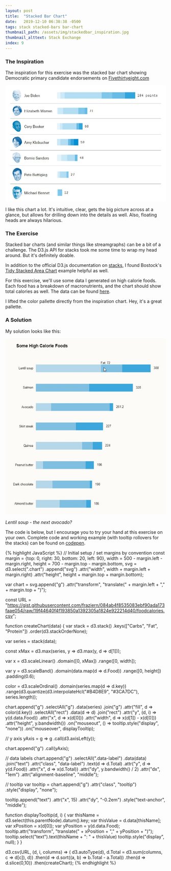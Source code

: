 ```yaml
---
layout: post
title:  "Stacked Bar Chart"
date:   2019-12-10 06:38:38 -0500
tags: stack stacked-bars bar-chart
thumbnail_path: /assets/img/stackedbar_inspiration.jpg
thumbnail_alttext: Stack Exchange
index: 9
---
```

### The Inspiration

The inspiration for this exercise was the stacked bar chart showing Democratic primary candidate endorsements on [Fivethirtyeight.com](https://projects.fivethirtyeight.com/2020-endorsements/democratic-primary/)

![Stacked Bar Chart Inspiration](/assets/img/stackedbar_inspiration.jpg)

I like this chart a lot. It's intuitive, clear, gets the big picture across at a glance, but allows for drilling down into the details as well. Also, floating heads are always hilarious.

### The Exercise

Stacked bar charts (and similar things like streamgraphs) can be a bit of a challenge. The D3.js API for stacks took me some time to wrap my head around. But it's definitely doable.

In addition to the official D3.js documentation on [stacks](https://github.com/d3/d3-shape#stacks), I found Bostock's [Tidy Stacked Area Chart](https://observablehq.com/@d3/stacked-area-chart-via-d3-group) example helpful as well.

For this exercise, we'll use some data I generated on high calorie foods. Each food has a breakdown of macronutrients, and the chart should show total calories as well. The data can be found [here](https://gist.githubusercontent.com/fraziern/084ab4f8535083ebf90ada173faae054/raw/19f44640f4f193850a1392305a1824e922214d40/foodcalories.csv).

I lifted the color pallette directly from the inspiration chart. Hey, it's a great pallette.

### A Solution

My solution looks like this:

![Stacked Bar Chart Solution](/assets/img/stackedbar_solution.jpg)

*Lentil soup - the next avocado?*

The code is below, but I encourage you to try your hand at this exercise on your own. Complete code and working example (with tooltip rollovers for the stacks) can be found on [codepen](https://codepen.io/fraziern/pen/oNgqWOG).

{% highlight JavaScript %}
// Initial setup / set margins by convention
const margin = {top: 0, right: 30, bottom: 20, left: 90},
    width = 500 - margin.left - margin.right,
    height = 700 - margin.top - margin.bottom,
    svg = d3.select(".chart")
      .append("svg")
        .attr("width", width + margin.left + margin.right)
        .attr("height", height + margin.top + margin.bottom);

var chart = svg.append("g")
  .attr("transform", "translate(" + margin.left + "," + margin.top + ")");

const URL = "https://gist.githubusercontent.com/fraziern/084ab4f8535083ebf90ada173faae054/raw/19f44640f4f193850a1392305a1824e922214d40/foodcalories.csv";

function createChart(data) {
  var stack = d3.stack()
    .keys(["Carbs", "Fat", "Protein"])
    .order(d3.stackOrderNone);

  var series = stack(data);
  
  const xMax = d3.max(series, y => d3.max(y, d => d[1]));
  
  var x = d3.scaleLinear()
    .domain([0, xMax])
    .range([0, width]);
  
  var y = d3.scaleBand()
    .domain(data.map(d => d.Food))
    .range([0, height])
    .padding(0.6);
  
  color = d3.scaleOrdinal()
    .domain(series.map(d => d.key))
    .range(d3.quantize(d3.interpolateHcl("#B4D8E9", "#3CA7DC"), series.length));
  
  chart.append("g")
    .selectAll("g")
    .data(series)
    .join("g")
      .attr("fill", d => color(d.key))
    .selectAll("rect")
    .data(d => d)
    .join("rect")
      .attr("y", (d, i) => y(d.data.Food))
      .attr("x", d => x(d[0]))
      .attr("width", d => x(d[1]) - x(d[0]))
      .attr("height", y.bandwidth())
      .on("mouseout", () => tooltip.style("display", "none"))
      .on("mouseover", displayTooltip);
  
  // y axis
  yAxis = g => g
    .call(d3.axisLeft(y));
  
  chart.append("g")
      .call(yAxis);
  
  // data labels
  chart.append("g")
    .selectAll(".data-label")
    .data(data)
    .join("text")
      .attr("class", "data-label")
      .text(d => d.Total)
      .attr("y", d => y(d.Food))
      .attr("x", d => x(d.Total))
      .attr("dy", y.bandwidth() / 2)
      .attr("dx", "1em")
      .attr("alignment-baseline", "middle");
  
  // tooltip
  var tooltip = chart.append("g")
    .attr("class", "tooltip")
    .style("display", "none");

  tooltip.append("text")
    .attr("x", 15)
    .attr("dy", "-0.2em")
    .style("text-anchor", "middle");
  
  function displayTooltip(d, i) {
    var thisName = d3.select(this.parentNode).datum().key;
    var thisValue = d.data[thisName];
    var xPosition = x(d[0]);
    var yPosition = y(d.data.Food);
    tooltip.attr("transform", "translate(" + xPosition + "," + yPosition + ")");
    tooltip.select("text").text(thisName + ": " + thisValue)
    tooltip.style("display", null);
  }
}

d3.csv(URL, 
  (d, i, columns) => (
    d3.autoType(d), 
    d.Total = d3.sum(columns, c => d[c]),     d))
  .then(d => d.sort((a, b) => b.Total - a.Total))
  .then(d => d.slice(0,10))
  .then(createChart);
{% endhighlight %}
